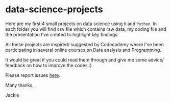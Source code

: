# data-science-projects

Here are my first 4 small projects on data science using `R` and `Python`. In each folder you will find csv file which contains raw data, my coding file and the presentation I've created to highlight key findings.

All these projects are inspired/ suggested by Codecademy where I've been participating in several online courses on Data analysis and Programming.

It would be great if you could read them through and give me some advice/ feedback on how to improve the codes :)

Please report issues [here](https://github.com/jackie-pham31/data-science-projects/issues). 

Many thanks,

Jackie
